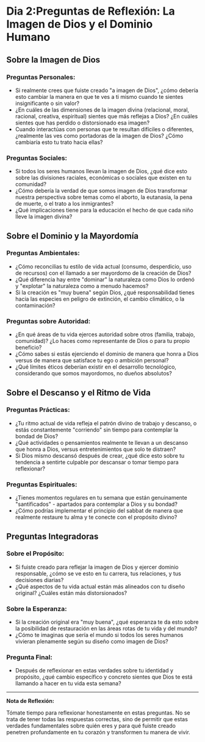 # Dia 2:Preguntas de Reflexión: La Imagen de Dios y el Dominio Humano

## Sobre la Imagen de Dios

### Preguntas Personales:

- Si realmente crees que fuiste creado "a imagen de Dios", ¿cómo debería esto cambiar la manera en que te ves a ti mismo cuando te sientes insignificante o sin valor?
- ¿En cuáles de las dimensiones de la imagen divina (relacional, moral, racional, creativa, espiritual) sientes que más reflejas a Dios? ¿En cuáles sientes que has perdido o distorsionado esa imagen?
- Cuando interactúas con personas que te resultan difíciles o diferentes, ¿realmente las ves como portadoras de la imagen de Dios? ¿Cómo cambiaría esto tu trato hacia ellas?

### Preguntas Sociales:

- Si todos los seres humanos llevan la imagen de Dios, ¿qué dice esto sobre las divisiones raciales, económicas o sociales que existen en tu comunidad?
- ¿Cómo debería la verdad de que somos imagen de Dios transformar nuestra perspectiva sobre temas como el aborto, la eutanasia, la pena de muerte, o el trato a los inmigrantes?
- ¿Qué implicaciones tiene para la educación el hecho de que cada niño lleve la imagen divina?

## Sobre el Dominio y la Mayordomía

### Preguntas Ambientales:

- ¿Cómo reconcilias tu estilo de vida actual (consumo, desperdicio, uso de recursos) con el llamado a ser mayordomo de la creación de Dios?
- ¿Qué diferencia hay entre "dominar" la naturaleza como Dios lo ordenó y "explotar" la naturaleza como a menudo hacemos?
- Si la creación es "muy buena" según Dios, ¿qué responsabilidad tienes hacia las especies en peligro de extinción, el cambio climático, o la contaminación?

### Preguntas sobre Autoridad:

- ¿En qué áreas de tu vida ejerces autoridad sobre otros (familia, trabajo, comunidad)? ¿Lo haces como representante de Dios o para tu propio beneficio?
- ¿Cómo sabes si estás ejerciendo el dominio de manera que honra a Dios versus de manera que satisface tu ego o ambición personal?
- ¿Qué límites éticos deberían existir en el desarrollo tecnológico, considerando que somos mayordomos, no dueños absolutos?

## Sobre el Descanso y el Ritmo de Vida

### Preguntas Prácticas:

- ¿Tu ritmo actual de vida refleja el patrón divino de trabajo y descanso, o estás constantemente "corriendo" sin tiempo para contemplar la bondad de Dios?
- ¿Qué actividades o pensamientos realmente te llevan a un descanso que honra a Dios, versus entretenimientos que solo te distraen?
- Si Dios mismo descansó después de crear, ¿qué dice esto sobre tu tendencia a sentirte culpable por descansar o tomar tiempo para reflexionar?

### Preguntas Espirituales:

- ¿Tienes momentos regulares en tu semana que están genuinamente "santificados" - apartados para contemplar a Dios y su bondad?
- ¿Cómo podrías implementar el principio del sabbat de manera que realmente restaure tu alma y te conecte con el propósito divino?

## Preguntas Integradoras

### Sobre el Propósito:

- Si fuiste creado para reflejar la imagen de Dios y ejercer dominio responsable, ¿cómo se ve esto en tu carrera, tus relaciones, y tus decisiones diarias?
- ¿Qué aspectos de tu vida actual están más alineados con tu diseño original? ¿Cuáles están más distorsionados?

### Sobre la Esperanza:

- Si la creación original era "muy buena", ¿qué esperanza te da esto sobre la posibilidad de restauración en las áreas rotas de tu vida y del mundo?
- ¿Cómo te imaginas que sería el mundo si todos los seres humanos vivieran plenamente según su diseño como imagen de Dios?

### Pregunta Final:

- Después de reflexionar en estas verdades sobre tu identidad y propósito, ¿qué cambio específico y concreto sientes que Dios te está llamando a hacer en tu vida esta semana?

---

**Nota de Reflexión:**

Tómate tiempo para reflexionar honestamente en estas preguntas. No se trata de tener todas las respuestas correctas, sino de permitir que estas verdades fundamentales sobre quién eres y para qué fuiste creado penetren profundamente en tu corazón y transformen tu manera de vivir.